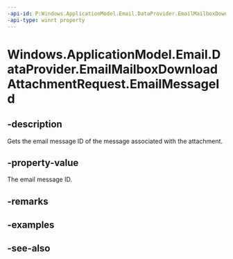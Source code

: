 ----api-id: P:Windows.ApplicationModel.Email.DataProvider.EmailMailboxDownloadAttachmentRequest.EmailMessageId
-api-type: winrt property
---<!-- Property syntaxpublic string EmailMessageId { get; }--># Windows.ApplicationModel.Email.DataProvider.EmailMailboxDownloadAttachmentRequest.EmailMessageId## -descriptionGets the email message ID of the message associated with the attachment.## -property-valueThe email message ID.## -remarks## -examples## -see-also